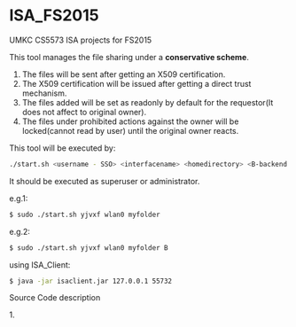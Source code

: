 # ISA_FS2015
UMKC CS5573 ISA projects for FS2015

This tool manages the file sharing under a <b>conservative scheme</b>.

1. The files will be sent after getting an X509 certification.
2. The X509 certification will be issued after getting a direct trust mechanism.
3. The files added will be set as readonly by default for the requestor(It does not affect to original owner).
4. The files under prohibited actions against the owner will be locked(cannot read by user) until the original owner reacts.

This tool will be executed by:

```sh
./start.sh <username - SSO> <interfacename> <homedirectory> <B-backend mode>
```

<p>It should be executed as superuser or administrator.<p>
e.g.1:

```sh
$ sudo ./start.sh yjvxf wlan0 myfolder
```

e.g.2:

```sh
$ sudo ./start.sh yjvxf wlan0 myfolder B
```

using ISA_Client:
```sh
$ java -jar isaclient.jar 127.0.0.1 55732
```

<p> Source Code description </p>
1. 
